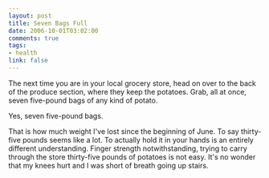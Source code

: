```yaml
--- 
layout: post
title: Seven Bags Full
date: 2006-10-01T03:02:00
comments: true
tags:
- health
link: false
---
```

The next time you are in your local grocery store, head on over to the back of the produce section, where they keep the potatoes. Grab, all at once, seven five-pound bags of any kind of potato.

Yes, seven five-pound bags.

That is how much weight I've lost since the beginning of June. To say thirty-five pounds seems like a lot. To actually hold it in your hands is an entirely different understanding. Finger strength notwithstanding, trying to carry through the store thirty-five pounds of potatoes is not easy. It's no wonder that my knees hurt and I was short of breath going up stairs.
